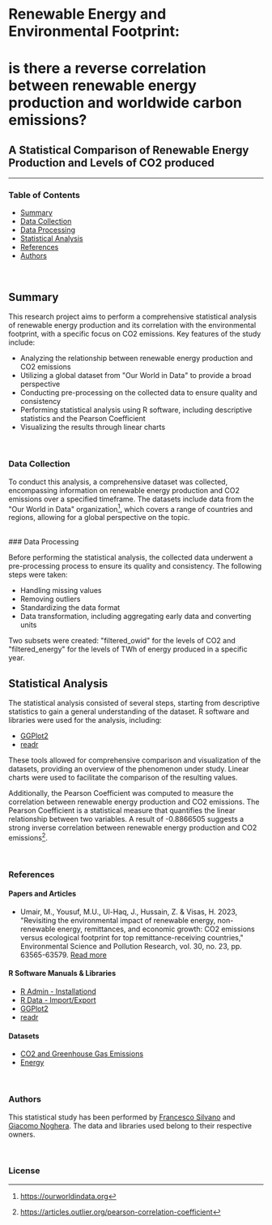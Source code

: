 # Renewable Energy and Environmental Footprint: <br>
# is there a reverse correlation between renewable energy production and worldwide carbon emissions?

## A Statistical Comparison of Renewable Energy Production and Levels of CO2 produced

---

### Table of Contents
- [Summary](#summary)
- [Data Collection](#data-collection)
- [Data Processing](#data-processing)
- [Statistical Analysis](#statistical-analysis)
- [References](#references)
- [Authors](#authors)

<br>

## Summary

This research project aims to perform a comprehensive statistical analysis of renewable energy production and its correlation with the environmental footprint, with a specific focus on CO2 emissions. Key features of the study include:

- Analyzing the relationship between renewable energy production and CO2 emissions
- Utilizing a global dataset from "Our World in Data" to provide a broad perspective
- Conducting pre-processing on the collected data to ensure quality and consistency
- Performing statistical analysis using R software, including descriptive statistics and the Pearson Coefficient
- Visualizing the results through linear charts

<br>

### Data Collection

To conduct this analysis, a comprehensive dataset was collected, encompassing information on renewable energy production and CO2 emissions over a specified timeframe. The datasets include data from the "Our World in Data" organization[^1], which covers a range of countries and regions, allowing for a global perspective on the topic.

<br>
### Data Processing

Before performing the statistical analysis, the collected data underwent a pre-processing process to ensure its quality and consistency. The following steps were taken:

- Handling missing values
- Removing outliers
- Standardizing the data format
- Data transformation, including aggregating early data and converting units

Two subsets were created: "filtered_owid" for the levels of CO2 and "filtered_energy" for the levels of TWh of energy produced in a specific year.

## Statistical Analysis

The statistical analysis consisted of several steps, starting from descriptive statistics to gain a general understanding of the dataset. R software and libraries were used for the analysis, including:

- [GGPlot2](https://ggplot2.tidyverse.org/index.html)
- [readr](https://cran.r-project.org/web/packages/readr/index.html)

These tools allowed for comprehensive comparison and visualization of the datasets, providing an overview of the phenomenon under study. Linear charts were used to facilitate the comparison of the resulting values.

Additionally, the Pearson Coefficient was computed to measure the correlation between renewable energy production and CO2 emissions. The Pearson Coefficient is a statistical measure that quantifies the linear relationship between two variables. A result of -0.8866505 suggests a strong inverse correlation between renewable energy production and CO2 emissions[^2].

<br>

### References

#### Papers and Articles

- Umair, M., Yousuf, M.U., Ul-Haq, J., Hussain, Z. & Visas, H. 2023, "Revisiting the environmental impact of renewable energy, non-renewable energy, remittances, and economic growth: CO2 emissions versus ecological footprint for top remittance-receiving countries," Environmental Science and Pollution Research, vol. 30, no. 23, pp. 63565-63579. [Read more](https://www.scopus.com/record/display.uri?eid=2-s2.0-85152668236&origin=resultslist&sort=plf-f&src=s&st1=renewables+AND+environmental+AND+footprint+AND+co2&sid=ab56510ac157cbb6850df078fbff0eae&sot=b&sdt=b&sl=65&s=TITLE-ABS-KEY%28renewables+AND+environmental+AND+footprint+AND+co2%29&relpos=13&citeCnt=0&searchTerm=)

#### R Software Manuals & Libraries

- [R Admin - Installationd]()
- [R Data - Import/Export](https://cran.r-project.org/doc/manuals/r-release/R-data.pdf)
- [GGPlot2](https://ggplot2.tidyverse.org/index.html)
- [readr](https://cran.r-project.org/web/packages/readr/index.html)

#### Datasets

- [CO2 and Greenhouse Gas Emissions](https://ourworldindata.org/co2-and-greenhouse-gas-emissions)
- [Energy](https://ourworldindata.org/energy)

<br>

### Authors

This statistical study has been performed by [Francesco Silvano](https://github.com/francescosilvano) and [Giacomo Noghera](https://github.com/giacomonoghera). The data and libraries used belong to their respective owners.

<br>

### License

[^1]: https://ourworldindata.org
[^2]: https://articles.outlier.org/pearson-correlation-coefficient
